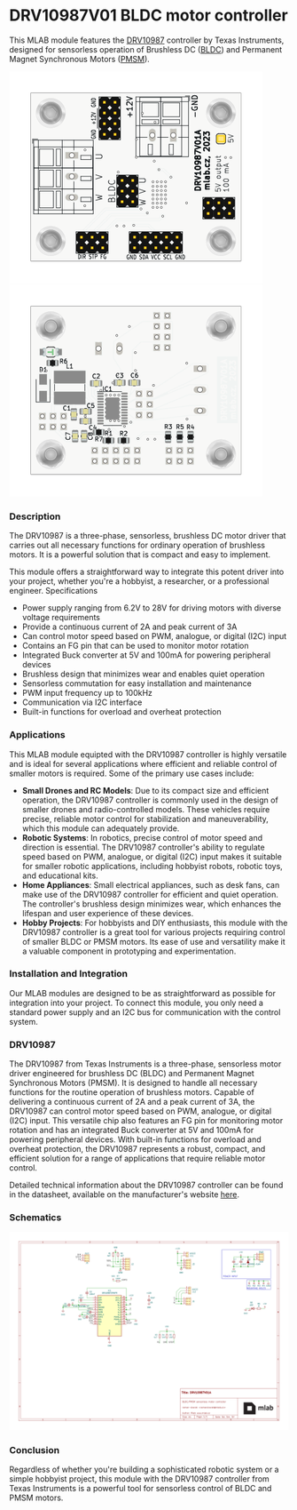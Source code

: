 # DRV10987V01 BLDC motor controller
This MLAB module features the [DRV10987](https://www.ti.com/lit/ds/symlink/drv10987.pdf?ts=1618316091180&ref_url=https%253A%252F%252Fwww.ti.com%252Fproduct%252FDRV10987) controller by Texas Instruments, designed for sensorless operation of Brushless DC ([BLDC](https://en.wikipedia.org/wiki/Brushless_DC_electric_motor)) and Permanent Magnet Synchronous Motors ([PMSM](https://en.wikipedia.org/wiki/Synchronous_motor#Permanent-magnet)).

![](/doc/gen/img/DRV10987V01-bottom.svg) ![](/doc/gen/img/DRV10987V01-top.svg)


### Description
The DRV10987 is a three-phase, sensorless, brushless DC motor driver that carries out all necessary functions for ordinary operation of brushless motors. It is a powerful solution that is compact and easy to implement.

This module offers a straightforward way to integrate this potent driver into your project, whether you're a hobbyist, a researcher, or a professional engineer.
Specifications

 *   Power supply ranging from 6.2V to 28V for driving motors with diverse voltage requirements
 *   Provide a continuous current of 2A and peak current of 3A
 *   Can control motor speed based on PWM, analogue, or digital (I2C) input
 *   Contains an FG pin that can be used to monitor motor rotation
 *   Integrated Buck converter at 5V and 100mA for powering peripheral devices
 *   Brushless design that minimizes wear and enables quiet operation
 *   Sensorless commutation for easy installation and maintenance
 *   PWM input frequency up to 100kHz
 *   Communication via I2C interface
 *   Built-in functions for overload and overheat protection

### Applications

This MLAB module equipted with the DRV10987 controller is highly versatile and is ideal for several applications where efficient and reliable control of smaller motors is required. Some of the primary use cases include:

 * **Small Drones and RC Models**: Due to its compact size and efficient operation, the DRV10987 controller is commonly used in the design of smaller drones and radio-controlled models. These vehicles require precise, reliable motor control for stabilization and maneuverability, which this module can adequately provide.
 * **Robotic Systems**: In robotics, precise control of motor speed and direction is essential. The DRV10987 controller's ability to regulate speed based on PWM, analogue, or digital (I2C) input makes it suitable for smaller robotic applications, including hobbyist robots, robotic toys, and educational kits.
 * **Home Appliances**: Small electrical appliances, such as desk fans, can make use of the DRV10987 controller for efficient and quiet operation. The controller's brushless design minimizes wear, which enhances the lifespan and user experience of these devices.
 * **Hobby Projects**: For hobbyists and DIY enthusiasts, this module with the DRV10987 controller is a great tool for various projects requiring control of smaller BLDC or PMSM motors. Its ease of use and versatility make it a valuable component in prototyping and experimentation.


### Installation and Integration
Our MLAB modules are designed to be as straightforward as possible for integration into your project. To connect this module, you only need a standard power supply and an I2C bus for communication with the control system.

### DRV10987

The DRV10987 from Texas Instruments is a three-phase, sensorless motor driver engineered for brushless DC (BLDC) and Permanent Magnet Synchronous Motors (PMSM). It is designed to handle all necessary functions for the routine operation of brushless motors. Capable of delivering a continuous current of 2A and a peak current of 3A, the DRV10987 can control motor speed based on PWM, analogue, or digital (I2C) input. This versatile chip also features an FG pin for monitoring motor rotation and has an integrated Buck converter at 5V and 100mA for powering peripheral devices. With built-in functions for overload and overheat protection, the DRV10987 represents a robust, compact, and efficient solution for a range of applications that require reliable motor control.

Detailed technical information about the DRV10987 controller can be found in the datasheet, available on the manufacturer's website [here](https://www.ti.com/lit/ds/symlink/drv10987.pdf?ts=1618316091180&ref_url=https%253A%252F%252Fwww.ti.com%252Fproduct%252FDRV10987).

### Schematics

[![](/doc/gen/DRV10987V01-schematic.svg)](/doc/gen/DRV10987V01-schematic.pdf)

### Conclusion
Regardless of whether you're building a sophisticated robotic system or a simple hobbyist project, this module with the DRV10987 controller from Texas Instruments is a powerful tool for sensorless control of BLDC and PMSM motors.
